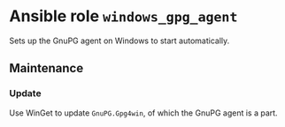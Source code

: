 # Ansible role `windows_gpg_agent`

Sets up the GnuPG agent on Windows to start automatically.

## Maintenance

### Update

Use WinGet to update `GnuPG.Gpg4win`, of which the GnuPG agent is a part.
